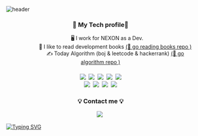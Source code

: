 ![header](https://capsule-render.vercel.app/api?type=wave&color=auto&height=250&section=header&text=HongEunbeen&fontSize=40)

<h3 align="center">🌈 My Tech profile🌈</h3>

<p align="center">
&nbsp;&nbsp;&nbsp;&nbsp;&nbsp;&nbsp;&nbsp;&nbsp;
  🖥  I work for NEXON as a Dev.<br/>
&nbsp;&nbsp;&nbsp;&nbsp;&nbsp;&nbsp;&nbsp;&nbsp;&nbsp;&nbsp;&nbsp;&nbsp;&nbsp;&nbsp;&nbsp;&nbsp;&nbsp;&nbsp;&nbsp;
  📕  I like to read development books <a href="https://github.com/Coveong/reading-books-for-programmers">(📌 go reading books repo )</a><br/>
&nbsp;&nbsp;&nbsp;&nbsp;&nbsp;&nbsp;&nbsp;&nbsp;&nbsp;&nbsp;&nbsp;&nbsp;&nbsp;&nbsp;&nbsp;&nbsp;&nbsp;&nbsp;&nbsp;
  ✍  Today Algorithm (boj & leetcode & hackerrank) <a href="https://github.com/HongEunbeen/Today_Algorithm_2022">(📌 go algorithm repo )</a><br/>
</p>
  
</div>
<h3 align="center"🔍 About Tech Skill🔍</h3>

<p align="center">
  <img src="https://img.shields.io/badge/Java-007396?style=flat-square&logo=Java&logoColor=white"/></a>&nbsp;
  <img src="https://img.shields.io/badge/C%23-239120?style=flat-square&logo=c%20sharp&logoColor=white"/></a>&nbsp;
  <img src="https://img.shields.io/badge/Spring-6DB33F?style=flat-square&logo=Spring&logoColor=white"/></a>&nbsp;
  <img src="https://img.shields.io/badge/.NET-512BD4?style=flat-square&logo=dotNET&logoColor=white"/></a>&nbsp;
  <img src="https://img.shields.io/badge/React-61DAFB?style=flat-square&logo=React&logoColor=white"/></a><br/>
  <img src="https://img.shields.io/badge/Android-3DDC84?style=flat-square&logo=Android&logoColor=white"/></a>&nbsp;
  <img src="https://img.shields.io/badge/aws-333664?style=flat-square&logo=amazon-aws&logoColor=white"/></a>&nbsp;
  <img src="https://img.shields.io/badge/MySQL-E6B91E?style=flat-square&logo=MySql&logoColor=white"/></a>&nbsp;
  <img src="https://img.shields.io/badge/MSSQL-CC2927?style=flat-square&logo=Microsoft%20SQL%20Server&logoColor=white"/></a>
</p>

<h3 align="center">💡 Contact me 💡</h3>
<p align="center">
  <a href="mailto:vvvv980@gmail.com"><img src="https://img.shields.io/badge/Gmail-EA4335?style=social&logo=Gmail&logoColor=EA4335"/></a>&nbsp 
</div>

[![Typing SVG](https://readme-typing-svg.herokuapp.com?size=30&color=6ACDC7&lines=%EA%92%B0%E2%97%8D%CB%8A%E2%97%A1%CB%8B%EA%92%B1%E0%A9%AD%E0%A5%81%E2%81%BE%E2%81%BE%E2%99%A1)](https://git.io/typing-svg)
